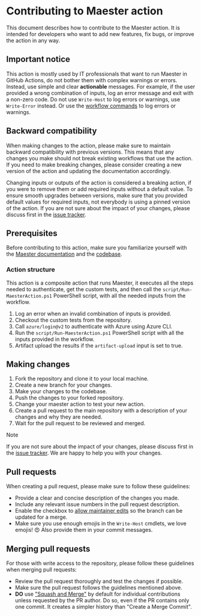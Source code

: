 # Contributing to Maester action

This document describes how to contribute to the Maester action. It is intended for developers who want to add new features, fix bugs, or improve the action in any way.

## Important notice

This action is mostly used by IT professionals that want to run Maester in GitHub Actions, do not bother them with complex warnings or errors. Instead, use simple and clear **actionable** messages. For example, if the user provided a wrong combination of inputs, log an error message and exit with a non-zero code. Do not use `Write-Host` to log errors or warnings, use `Write-Error` instead. Or use the [workflow commands](https://svrooij.io/2025/05/14/github-workflow-commands-powershell/) to log errors or warnings.

## Backward compatibility

When making changes to the action, please make sure to maintain backward compatibility with previous versions. This means that any changes you make should not break existing workflows that use the action. If you need to make breaking changes, please consider creating a new version of the action and updating the documentation accordingly.

Changing inputs or outputs of the action is considered a breaking action, if you were to remove them or add required inputs without a default value. To ensure smooth upgrades between versions, make sure that you provided default values for required inputs, not everybody is using a pinned version of the action. If you are not sure about the impact of your changes, please discuss first in the [issue tracker](https://github.com/maester365/maester-action/issues).

## Prerequisites

Before contributing to this action, make sure you familiarize yourself with the [Maester documentation](https://maester.dev/docs/) and the [codebase](https://github.com/maester365/maester).

### Action structure

This action is a composite action that runs Maester, it executes all the steps needed to authenticate, get the custom tests, and then call the `script/Run-MaesterAction.ps1` PowerShell script, with all the needed inputs from the workflow.

1. Log an error when an invalid combination of inputs is provided.
1. Checkout the custom tests from the repository.
1. Call `azure/login@v2` to authenticate with Azure using Azure CLI.
1. Run the `script/Run-MaesterAction.ps1` PowerShell script with all the inputs provided in the workflow.
1. Artifact upload the results if the `artifact-upload` input is set to true.

## Making changes

1. Fork the repository and clone it to your local machine.
1. Create a new branch for your changes.
1. Make your changes to the codebase.
1. Push the changes to your forked repository.
1. Change your maester action to test your new action.
1. Create a pull request to the main repository with a description of your changes and why they are needed.
1. Wait for the pull request to be reviewed and merged.

> [!NOTE]
> If you are not sure about the impact of your changes, please discuss first in the [issue tracker](https://github.com/maester365/maester-action/issues). We are happy to help you with your changes.

## Pull requests

When creating a pull request, please make sure to follow these guidelines:

- Provide a clear and concise description of the changes you made.
- Include any relevant issue numbers in the pull request description.
- Enable the checkbox to [allow maintainer edits](https://docs.github.com/en/github/collaborating-with-issues-and-pull-requests/allowing-changes-to-a-pull-request-branch-created-from-a-fork) so the branch can be updated for a merge.
- Make sure you use enough emojis in the `Write-Host` cmdlets, we love emojis! 😍 Also provide them in your commit messages.

## Merging pull requests

For those with write access to the repository, please follow these guidelines when merging pull requests:

- Review the pull request thoroughly and test the changes if possible.
- Make sure the pull request follows the guidelines mentioned above.
- **DO** use ["Squash and Merge"](https://github.com/blog/2141-squash-your-commits) by default for individual contributions unless requested by the PR author. Do so, even if the PR contains only one commit. It creates a simpler history than "Create a Merge Commit".
